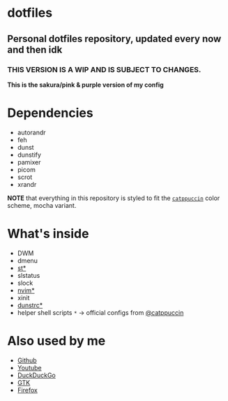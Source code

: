 # dotfiles
 Personal dotfiles repository, updated every now and then idk
---
### **THIS VERSION IS A WIP AND IS SUBJECT TO CHANGES.**
**This is the sakura/pink & purple version of my config**

# Dependencies
- autorandr
- feh
- dunst
- dunstify
- pamixer
- picom
- scrot
- xrandr

**NOTE** that everything in this repository is styled to fit the [`catppuccin`](https://github.com/catppuccin) color scheme, mocha variant.

# What's inside

- DWM
- dmenu
- [st*](https://github.com/catppuccin/st)
- slstatus
- slock
- [nvim*](https://github.com/catppuccin/nvim)
- xinit
- [dunstrc*](https://github.com/catppuccin/dunst)
- helper shell scripts
`*` -> official configs from [@catppuccin](https://github.com/catppuccin)

# Also used by me 
- [Github](https://github.com/catppuccin/github)
- [Youtube](https://github.com/catppuccin/youtube)
- [DuckDuckGo](https://github.com/catppuccin/duckduckgo)
- [GTK](https://github.com/catppuccin/gtk)
- [Firefox](https://github.com/catppuccin/firefox)
